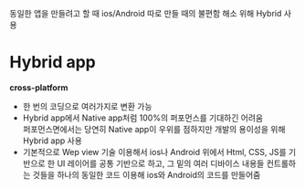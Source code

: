 동일한 앱을 만들려고 할 때 ios/Android 따로 만들 때의 불편함 해소 위해 Hybrid 사용

# Hybrid app
**cross-platform**

- 한 번의 코딩으로 여러가지로 변환 가능
- Hybrid app에서 Native app처럼 100%의 퍼포먼스를 기대하긴 어려움<br>
  퍼포먼스면에서는 당연히 Native app이 우위를 점하지만 개발의 용이성을 위해 Hybrid app 사용<br>
- 기본적으로 Wep view 기술 이용해서 ios나 Android 위에서 Html, CSS, JS를 기반으로 한 UI 레이어를 공통 기반으로 하고, 그 밑의 여러 디바이스 내용들 컨트롤하는 것들을 하나의 동일한 코드 이용해 ios와 Android의 코드를 만들어줌
